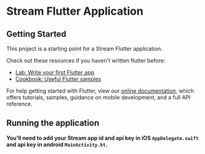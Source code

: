 # Stream Flutter Application

## Getting Started

This project is a starting point for a Stream Flutter application.

Check out these resources if you haven't written flutter before:

- [Lab: Write your first Flutter app](https://flutter.dev/docs/get-started/codelab)
- [Cookbook: Useful Flutter samples](https://flutter.dev/docs/cookbook)

For help getting started with Flutter, view our
[online documentation](https://flutter.dev/docs), which offers tutorials,
samples, guidance on mobile development, and a full API reference.

## Running the application

**You'll need to add your Stream app id and api key in iOS `AppDelegate.swift` and api key in android `MainActivity.kt`.**
